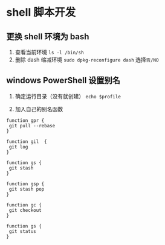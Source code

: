 # shell 脚本开发

## 更换 shell 环境为 bash

1. 查看当前环境 `ls -l /bin/sh`
2. 删除 dash 缩减环境 `sudo dpkg-reconfigure dash` 选择`否/NO`

## windows PowerShell 设置别名

1. 确定运行目录（没有就创建）
`echo $profile`

2. 加入自己的别名函数

```shell
function gpr {
 git pull --rebase
}

function gil  {
 git log
}

function gs {
 git stash
}

function gsp {
 git stash pop
}

function gc {
 git checkout
}

function gs {
 git status
}
```
